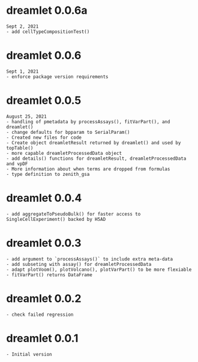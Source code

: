# dreamlet 0.0.6a
	Sept 2, 2021
	- add cellTypeCompositionTest()


# dreamlet 0.0.6
	Sept 1, 2021
	- enforce package version requirements


# dreamlet 0.0.5
	August 25, 2021
	- handling of pmetadata by processAssays(), fitVarPart(), and dreamlet()
	- change defaults for bpparam to SerialParam()
	- Created new files for code
	- Create object dreamletResult returned by dreamlet() and used by topTable()
	- more capable dreamletProcessedData object
	- add details() functions for dreamletResult, dreamletProcessedData and vpDF
	- More information about when terms are dropped from formulas
	- type definition to zenith_gsa


# dreamlet 0.0.4
	- add aggregateToPseudoBulk() for faster access to SingleCellExperiment() backed by H5AD
# dreamlet 0.0.3
	- add argument to `processAssays()` to include extra meta-data	
	- add subseting with assay() for dreamletProcessedData
	- adapt plotVoom(), plotVolcano(), plotVarPart() to be more flexiable
	- fitVarPart() returns DataFrame


# dreamlet 0.0.2
	- check failed regression

# dreamlet 0.0.1
	- Initial version